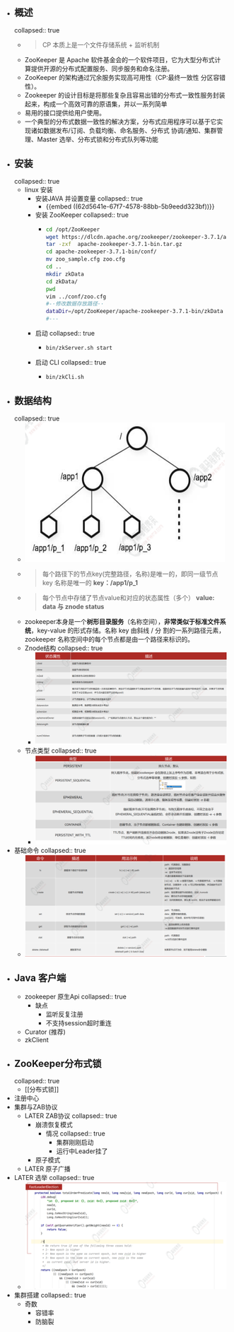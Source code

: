 - ## 概述
  collapsed:: true
	- > CP 本质上是一个文件存储系统 + 监听机制
	- ZooKeeper 是 Apache 软件基金会的一个软件项目，它为大型分布式计算提供开源的分布式配置服务、同步服务和命名注册。
	- ZooKeeper 的架构通过冗余服务实现高可用性（CP:最终一致性 分区容错性）。
	- Zookeeper 的设计目标是将那些复杂且容易出错的分布式一致性服务封装起来，构成一个高效可靠的原语集，并以一系列简单
	- 易用的接口提供给用户使用。
	- 一个典型的分布式数据一致性的解决方案，分布式应用程序可以基于它实现诸如数据发布/订阅、负载均衡、命名服务、分布式
	  协调/通知、集群管理、Master 选举、分布式锁和分布式队列等功能
- ## 安装
  collapsed:: true
	- linux 安装
		- 安装JAVA 并设置变量
		  collapsed:: true
			- {{embed ((62d5641e-67f7-4578-88bb-5b9eedd323bf))}}
		- 安装 ZooKeeper
		  collapsed:: true
			- ```sh
			  cd /opt/ZooKeeper
			  wget https://dlcdn.apache.org/zookeeper/zookeeper-3.7.1/apache-zookeeper-3.7.1-bin.tar.gz
			  tar -zxf  apache-zookeeper-3.7.1-bin.tar.gz 
			  cd apache-zookeeper-3.7.1-bin/conf/
			  mv zoo_sample.cfg zoo.cfg
			  cd ..
			  mkdir zkData
			  cd zkData/
			  pwd
			  vim ../conf/zoo.cfg
			  #-·修改数据存放路径··
			  dataDir=/opt/ZooKeeper/apache-zookeeper-3.7.1-bin/zkData
			  #---
			  ```
		- 启动
		  collapsed:: true
			- ```sh
			  bin/zkServer.sh start
			  ```
		- 启动 CLI
		  collapsed:: true
			- ```sh
			  bin/zkCli.sh
			  ```
- ## 数据结构
  collapsed:: true
	- ![image.png](../assets/image_1658149756139_0.png)
	- >  每个路径下的节点key(完整路径，名称)是唯一的，即同一级节点 key 名称是唯一的   **key：/app1/p_1**
	- >  每个节点中存储了节点value和对应的状态属性（多个） **value: data 与 znode status**
	- zookeeper本身是一个**树形目录服务**（名称空间），**非常类似于标准文件系统**，key-value 的形式存储。名称 key 由斜线 / 分
	  割的一系列路径元素，zookeeper 名称空间中的每个节点都是由一个路径来标识的。
	- Znode结构
	  collapsed:: true
		- ![image.png](../assets/image_1658162556095_0.png)
	- 节点类型
	  collapsed:: true
		- ![image.png](../assets/image_1658162710304_0.png)
- 基础命令
  collapsed:: true
	- ![image.png](../assets/image_1658162670710_0.png)
- ## Java 客户端
	- zookeeper 原生Api
	  collapsed:: true
		- 缺点
			- 监听反复注册
			- 不支持session超时重连
	- Curator (推荐)
	- zkClient
- ## ZooKeeper分布式锁
  collapsed:: true
	- [[分布式锁]]
- 注册中心
- 集群与ZAB协议
	- LATER ZAB协议
	  collapsed:: true
		- 崩溃恢复模式
			- 情况
			  collapsed:: true
				- 集群刚刚启动
				- 运行中Leader挂了
		- 原子模式
	- LATER 原子广播
- LATER 选举
  collapsed:: true
	- ![image.png](../assets/image_1658160014157_0.png)
- 集群搭建
  collapsed:: true
	- 奇数
		- 容错率
		- 防脑裂